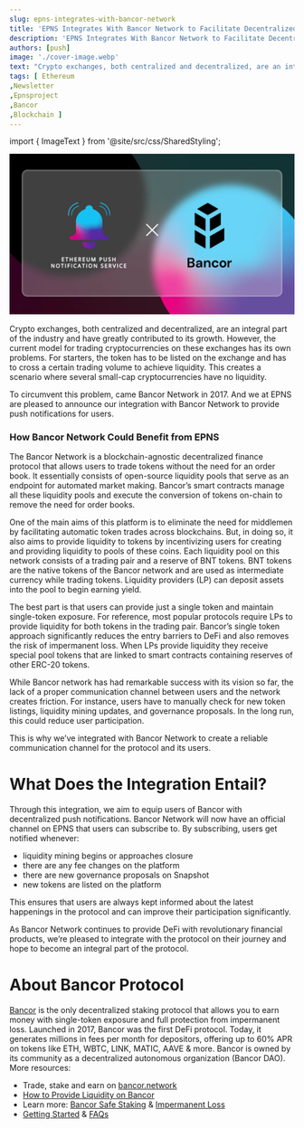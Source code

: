 ```yaml
---
slug: epns-integrates-with-bancor-network
title: 'EPNS Integrates With Bancor Network to Facilitate Decentralized Push Notifications'
description: 'EPNS Integrates With Bancor Network to Facilitate Decentralized Push Notifications'
authors: [push]
image: './cover-image.webp'
text: "Crypto exchanges, both centralized and decentralized, are an integral part of the industry and have greatly contributed to its growth. However, the current model for trading cryptocurrencies on these exchanges has its own problems."
tags: [ Ethereum
,Newsletter
,Epnsproject
,Bancor
,Blockchain ]
---
```

import { ImageText } from '@site/src/css/SharedStyling';

![Cover image of EPNS Integrates With Bancor Network to Facilitate Decentralized Push Notifications](./cover-image.webp)

<!--truncate-->


Crypto exchanges, both centralized and decentralized, are an integral part of the industry and have greatly contributed to its growth. However, the current model for trading cryptocurrencies on these exchanges has its own problems. For starters, the token has to be listed on the exchange and has to cross a certain trading volume to achieve liquidity. This creates a scenario where several small-cap cryptocurrencies have no liquidity.

To circumvent this problem, came Bancor Network in 2017. And we at EPNS are pleased to announce our integration with Bancor Network to provide push notifications for users.

### How Bancor Network Could Benefit from EPNS

The Bancor Network is a blockchain-agnostic decentralized finance protocol that allows users to trade tokens without the need for an order book. It essentially consists of open-source liquidity pools that serve as an endpoint for automated market making. Bancor’s smart contracts manage all these liquidity pools and execute the conversion of tokens on-chain to remove the need for order books.

One of the main aims of this platform is to eliminate the need for middlemen by facilitating automatic token trades across blockchains. But, in doing so, it also aims to provide liquidity to tokens by incentivizing users for creating and providing liquidity to pools of these coins. Each liquidity pool on this network consists of a trading pair and a reserve of BNT tokens. BNT tokens are the native tokens of the Bancor network and are used as intermediate currency while trading tokens. Liquidity providers (LP) can deposit assets into the pool to begin earning yield.

The best part is that users can provide just a single token and maintain single-token exposure. For reference, most popular protocols require LPs to provide liquidity for both tokens in the trading pair. Bancor’s single token approach significantly reduces the entry barriers to DeFi and also removes the risk of impermanent loss. When LPs provide liquidity they receive special pool tokens that are linked to smart contracts containing reserves of other ERC-20 tokens.

While Bancor network has had remarkable success with its vision so far, the lack of a proper communication channel between users and the network creates friction. For instance, users have to manually check for new token listings, liquidity mining updates, and governance proposals. In the long run, this could reduce user participation.

This is why we’ve integrated with Bancor Network to create a reliable communication channel for the protocol and its users.

What Does the Integration Entail?
=================================

Through this integration, we aim to equip users of Bancor with decentralized push notifications. Bancor Network will now have an official channel on EPNS that users can subscribe to. By subscribing, users get notified whenever:

*   liquidity mining begins or approaches closure
*   there are any fee changes on the platform
*   there are new governance proposals on Snapshot
*   new tokens are listed on the platform

This ensures that users are always kept informed about the latest happenings in the protocol and can improve their participation significantly.

As Bancor Network continues to provide DeFi with revolutionary financial products, we’re pleased to integrate with the protocol on their journey and hope to become an integral part of the protocol.

About Bancor Protocol
=====================

[Bancor](https://bancor.network/) is the only decentralized staking protocol that allows you to earn money with single-token exposure and full protection from impermanent loss. Launched in 2017, Bancor was the first DeFi protocol. Today, it generates millions in fees per month for depositors, offering up to 60% APR on tokens like ETH, WBTC, LINK, MATIC, AAVE & more. Bancor is owned by its community as a decentralized autonomous organization (Bancor DAO). More resources:

*   Trade, stake and earn on [bancor.network](http://app.bancor.network)
*   [How to Provide Liquidity on Bancor](https://blog.bancor.network/how-to-stake-liquidity-earn-fees-on-bancor-bff8369274a1)
*   Learn more: [Bancor Safe Staking](https://earn.bancor.network/safe-staking/) & [Impermanent Loss](https://earn.bancor.network/impermanent-loss/)
*   [Getting Started](https://docs.bancor.network/getting-started/resources) & [FAQs](https://docs.bancor.network/faqs)